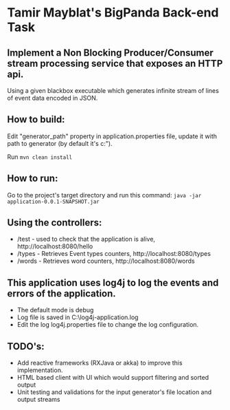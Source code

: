 # Tamir Mayblat's BigPanda Back-end Task

## Implement a Non Blocking Producer/Consumer stream processing service that exposes an HTTP api.
Using a given blackbox executable which generates infinite stream of lines of event data encoded in JSON. 

## How to build:
Edit "generator_path" property in application.properties file, update it with path to generator (by default it's c:\").

Run `mvn clean install`

## How to run:
Go to the project's target directory and run this command:
`java -jar application-0.0.1-SNAPSHOT.jar`

## Using the controllers: 
* /test - used to check that the application is alive, http://localhost:8080/hello 
* /types - Retrieves Event types counters, http://localhost:8080/types
* /words - Retrieves word counters, http://localhost:8080/words

## This application uses log4j to log the events and errors of the application. 
* The default mode is debug
* Log file is saved in C:\\log4j-application.log
* Edit the log log4j.properties file to change the log configuration.

## TODO's:
* Add reactive frameworks (RXJava or akka) to improve this implementation.   
* HTML based client with UI which would support filtering and sorted output
* Unit testing and validations for the input generator's file location and output streams
 